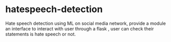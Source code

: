 # hatespeech-detection
Hate speech detection using ML on social media network,
provide a module an interface to interact with user through a flask ,
user can check their statements is hate speech or not.
